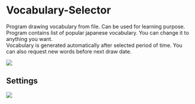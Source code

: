 # Vocabulary-Selector
Program drawing vocabulary from file. Can be used for learning purpose.<br>
Program contains list of popular japanese vocabulary. You can change it to anything you want.<br>
Vocabulary is generated automatically after selected period of time. You can also request new words before next draw date.

![](https://i.imgur.com/VKi44Af.png)

## Settings
![](https://i.imgur.com/AoXOIEU.png)
